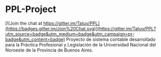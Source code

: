 # PPL-Project

[![Join the chat at https://gitter.im/Tatuy/PPL](https://badges.gitter.im/Join%20Chat.svg)](https://gitter.im/Tatuy/PPL?utm_source=badge&utm_medium=badge&utm_campaign=pr-badge&utm_content=badge)
Proyecto de sistema contable desarrollado para la Práctica Profesional y Legislación de la Universidad Nacional del Noroeste de la Provincia de Buenos Aires.
